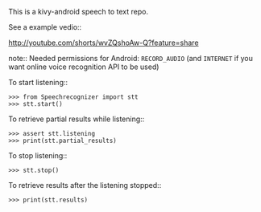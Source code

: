 This is a kivy-android speech to text repo.

See a example vedio::


http://youtube.com/shorts/wvZQshoAw-Q?feature=share

note::
    Needed permissions for Android: `RECORD_AUDIO` (and `INTERNET` if you want
    online voice recognition API to be used)


To start listening::

    >>> from Speechrecognizer import stt
    >>> stt.start()
    
	
To retrieve partial results while listening::

    >>> assert stt.listening
    >>> print(stt.partial_results)
   
   
To stop listening::


    >>> stt.stop()
  
  
To retrieve results after the listening stopped::


    >>> print(stt.results)

